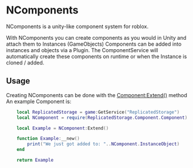 # NComponents
NComponents is a unity-like component system for roblox.

With NComponents you can create components as you would in Unity and attach them to Instances (GameObjects)
Components can be added into instances and objects via a Plugin. The ComponentService will automatically create these components on runtime or when the Instance is cloned / added.

## Usage
Creating NComponents can be done with the [Component:Extend()](api/Component#Extend) method
An example Component is:
```lua
    local ReplicatedStorage = game:GetService("ReplicatedStorage")
    local NComponent = require(ReplicatedStorage.Component.Component)

    local Example = NComponent:Extend()

    function Example:__new()
        print("We just got added to: "..NComponent.InstanceObject)
    end

    return Example
```
